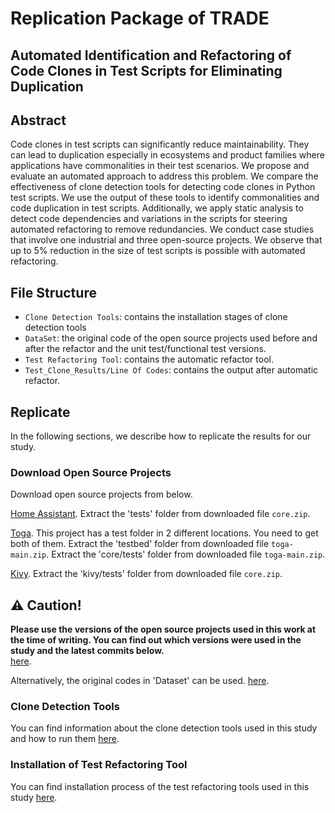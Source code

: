 # Replication Package of TRADE

## Automated Identification and Refactoring of Code Clones in Test Scripts for Eliminating Duplication

## Abstract
Code clones in test scripts can significantly reduce maintainability. They can lead to duplication especially in ecosystems and product families where applications have commonalities in their test scenarios. We propose and evaluate an automated approach to address this problem. We compare the effectiveness of clone detection tools for detecting code clones in Python test scripts. We use the output of these tools to identify commonalities and code duplication in test scripts. Additionally, we apply static analysis to detect code dependencies and variations in the scripts for steering automated refactoring to remove redundancies. We conduct case studies that involve one industrial and three open-source projects. We observe that up to 5\% reduction in the size of test scripts is possible with automated refactoring.

## File Structure
- `Clone Detection Tools`: contains the installation stages of clone detection tools 
- `DataSet`: the original code of the open source projects used before and after the refactor and the unit test/functional test versions. 
- `Test Refactoring Tool`: contains the automatic refactor tool.
- `Test_Clone_Results/Line Of Codes`: contains the output after automatic refactor.

## Replicate

In the following sections, we describe how to replicate the results for our study.


### Download Open Source Projects

Download open source projects from below.

[Home Assistant](https://github.com/home-assistant/core).
Extract the 'tests' folder from downloaded file `core.zip`.

[Toga](https://github.com/beeware/toga/tree/main).
This project has a test folder in 2 different locations. You need to get both of them.
Extract the 'testbed' folder from downloaded file `toga-main.zip`.
Extract the 'core/tests' folder from downloaded file `toga-main.zip`.

[Kivy](https://github.com/kivy/kivy/tree/master).
Extract the 'kivy/tests' folder from downloaded file `core.zip`.

## ⚠️ Caution!
**Please use the versions of the open source projects used in this work at the time of writing. You can find out which versions were used in the study and the latest commits below.**  
[here](https://github.com/iOTMecit/TRADE/tree/main/Open%20Source%20Projects).

Alternatively, the original codes in 'Dataset' can be used. [here](https://github.com/iOTMecit/TRADE/tree/main/Dataset).


### Clone Detection Tools

You can find information about the clone detection tools used in this study and how to run them  [here](https://github.com/iOTMecit/TRADE/tree/main/Clone%20Detection%20Tools).


### Installation of Test Refactoring Tool

You can find installation process of the test refactoring tools used in this study [here](https://github.com/iOTMecit/TRADE/tree/main/Test%20Refactoring%20Tool).


